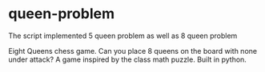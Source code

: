 # queen-problem
The script implemented 5 queen problem as well as 8 queen problem

Eight Queens chess game. Can you place 8 queens on the board with none under attack? A game inspired by the class math puzzle. Built in python. 
